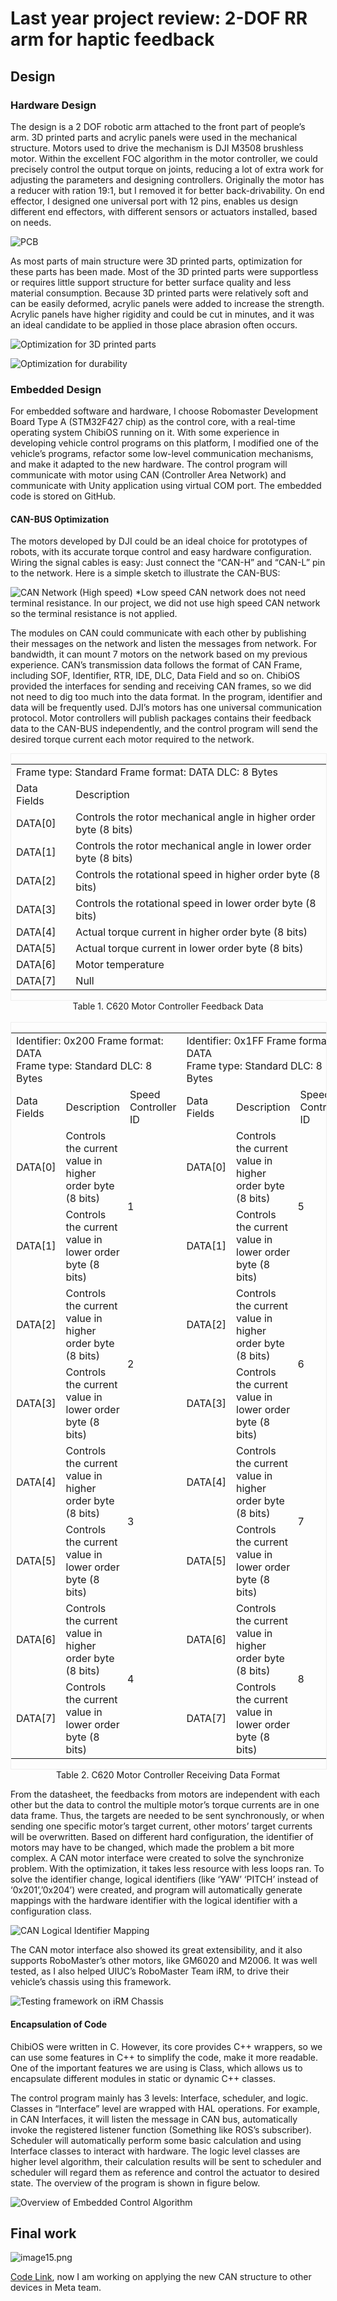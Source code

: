 # Last year project review: 2-DOF RR arm for haptic feedback

## Design

### Hardware Design

The design is a 2 DOF robotic arm attached to the front part of people’s arm. 3D printed parts and acrylic panels were used in the mechanical structure. Motors used to drive the mechanism is DJI M3508 brushless motor. Within the excellent FOC algorithm in the motor controller, we could precisely control the output torque on joints, reducing a lot of extra work for adjusting the parameters and designing controllers. Originally the motor has a reducer with ration 19:1, but I removed it for better back-drivability. On end effector, I designed one universal port with 12 pins, enables us design different end effectors, with different sensors or actuators installed, based on needs. 

![PCB](/resources/markdowns/Article9/image001.png)

As most parts of main structure were 3D printed parts, optimization for these parts has been made. Most of the 3D printed parts were supportless or requires little support structure for better surface quality and less material consumption. Because 3D printed parts were relatively soft and can be easily deformed, acrylic panels were added to increase the strength. Acrylic panels have higher rigidity and could be cut in minutes, and it was an ideal candidate to be applied in those place abrasion often occurs.

![Optimization for 3D printed parts](/resources/markdowns/Article9/image003.png)

![Optimization for durability](/resources/markdowns/Article9/image005.png)

### Embedded Design
For embedded software and hardware, I choose Robomaster Development Board Type A (STM32F427 chip) as the control core, with a real-time operating system ChibiOS running on it. With some experience in developing vehicle control programs on this platform, I modified one of the vehicle’s programs, refactor some low-level communication mechanisms, and make it adapted to the new hardware. The control program will communicate with motor using CAN (Controller Area Network) and communicate with Unity application using virtual COM port. The embedded code is stored on GitHub.

#### CAN-BUS Optimization

The motors developed by DJI could be an ideal choice for prototypes of robots, with its accurate torque control and easy hardware configuration. Wiring the signal cables is easy: Just connect the “CAN-H” and “CAN-L” pin to the network. Here is a simple sketch to illustrate the CAN-BUS:

![CAN Network (High speed)](/resources/markdowns/Article9/image007.png)
*Low speed CAN network does not need terminal resistance. In our project, we did not use high speed CAN network so the terminal resistance is not applied. 

The modules on CAN could communicate with each other by publishing their messages on the network and listen the messages from network. For bandwidth, it can mount 7 motors on the network based on my previous experience.
CAN’s transmission data follows the format of CAN Frame, including SOF, Identifier, RTR, IDE, DLC, Data Field and so on. ChibiOS provided the interfaces for sending and receiving CAN frames, so we did not need to dig too much into the data format. In the program, identifier and data will be frequently used.
DJI’s motors has one universal communication protocol. Motor controllers will publish packages contains their feedback data to the CAN-BUS independently, and the control program will send the desired torque current each motor required to the network.
<div style="width: 100%; overflow-x: scroll; border: 1px solid #EEEEEE">
<table>
    <tr>
        <td colspan="2">Frame type: Standard Frame format: DATA DLC: 8 Bytes</td>
    </tr>
    <tr>
        <td>Data Fields</td>
        <td>Description</td>
    </tr>
    <tr>
        <td>DATA[0]</td>
        <td>Controls the rotor mechanical angle in higher order byte (8 bits)</td>
    </tr>
    <tr>
        <td>DATA[1]</td>
        <td>Controls the rotor mechanical angle in lower order byte (8 bits)</td>
    </tr>
    <tr>
        <td>DATA[2]</td>
        <td>Controls the rotational speed in higher order byte (8 bits)</td>
    </tr>
    <tr>
        <td>DATA[3]</td>
        <td>Controls the rotational speed in lower order byte (8 bits)</td>
    </tr>
    <tr>
        <td>DATA[4]</td>
        <td>Actual torque current in higher order byte (8 bits)</td>
    </tr>
    <tr>
        <td>DATA[5]</td>
        <td>Actual torque current in lower order byte (8 bits)</td>
    </tr>
    <tr>
        <td>DATA[6]</td>
        <td>Motor temperature</td>
    </tr>
    <tr>
        <td>DATA[7]</td>
        <td>Null</td>
    </tr>
</table>
</div>
<center>Table 1. C620 Motor Controller Feedback Data</center>
<br>
<div style="width: 100%; overflow-x: scroll; border: 1px solid #EEEEEE">
<table>
	<tr>
		<td colspan="3">
			Identifier: 0x200 Frame format: DATA
			<br>
			Frame type: Standard DLC: 8 Bytes
			<br>
		<td colspan="3">
			Identifier: 0x1FF Frame format: DATA
			<br>
			Frame type: Standard DLC: 8 Bytes<wbr>
	<tr>
		<td>
			Data Fields
		<td>
			Description
		<td>
			Speed Controller ID
		<td>
			Data Fields
		<td>
			Description
		<td>
			Speed Controller ID
	<tr>
		<td>
			DATA[0]
		<td>
			Controls the current value in higher order byte (8 bits)
		<td rowspan="2" style="padding-right: 3pt; padding-left: 3pt;">
			1
		<td>
			DATA[0]
		<td>
			Controls the current value in higher order byte (8 bits)
		<td rowspan="2" style="padding-right: 3pt; padding-left: 3pt;">
			5
	<tr>
		<td>
			DATA[1]
		<td>
			Controls the current value in lower order byte (8 bits)
		<td>
			DATA[1]
		<td>
			Controls the current value in lower order byte (8 bits)
	<tr>
		<td>
			DATA[2]
		<td>
			Controls the current value in higher order byte (8 bits)
		<td rowspan="2" style="padding-right: 3pt; padding-left: 3pt;">
			2
		<td>
			DATA[2]
		<td>
			Controls the current value in higher order byte (8 bits)
		<td rowspan="2" style="padding-right: 3pt; padding-left: 3pt;">
			6
	<tr>
		<td>
			DATA[3]
		<td>
			Controls the current value in lower order byte (8 bits)
		<td>
			DATA[3]
		<td>
			Controls the current value in lower order byte (8 bits)
	<tr>
		<td>
			DATA[4]
		<td>
			Controls the current value in higher order byte (8 bits)
		<td rowspan="2" style="padding-right: 3pt; padding-left: 3pt;">
			3
		<td>
			DATA[4]
		<td>
			Controls the current value in higher order byte (8 bits)
		<td rowspan="2" style="padding-right: 3pt; padding-left: 3pt;">
			7
	<tr>
		<td>
			DATA[5]
		<td>
			Controls the current value in lower order byte (8 bits)
		<td>
			DATA[5]
		<td>
			Controls the current value in lower order byte (8 bits)
	<tr>
		<td>
			DATA[6]
		<td>
			Controls the current value in higher order byte (8 bits)
		<td rowspan="2" style="padding-right: 3pt; padding-left: 3pt;">
			4
		<td>
			DATA[6]
		<td>
			Controls the current value in higher order byte (8 bits)
		<td rowspan="2" style="padding-right: 3pt; padding-left: 3pt;">
			8
	<tr>
		<td>
			DATA[7]
		<td>
			Controls the current value in lower order byte (8 bits)
		<td>
			DATA[7]
		<td>
			Controls the current value in lower order byte (8 bits)
</table>
</div>
<center>Table 2. C620 Motor Controller Receiving Data Format</center>

From the datasheet, the feedbacks from motors are independent with each other but the data to control the multiple motor’s torque currents are in one data frame. Thus, the targets are needed to be sent synchronously, or when sending one specific motor’s target current, other motors’ target currents will be overwritten. Based on different hard configuration, the identifier of motors may have to be changed, which made the problem a bit more complex. A CAN motor interface were created to solve the synchronize problem. With the optimization, it takes less resource with less loops ran. To solve the identifier change, logical identifiers (like ‘YAW’ ‘PITCH’ instead of ‘0x201’,’0x204’) were created, and program will automatically generate mappings with the hardware identifier with the logical identifier with a configuration class.

![CAN Logical Identifier Mapping](/resources/markdowns/Article9/image009.png)

The CAN motor interface also showed its great extensibility, and it also supports RoboMaster’s other motors, like GM6020 and M2006. It was well tested, as I also helped UIUC’s RoboMaster Team iRM, to drive their vehicle’s chassis using this framework.

![Testing framework on iRM Chassis](/resources/markdowns/Article9/image011.jpg)

#### Encapsulation of Code

ChibiOS were written in C. However, its core provides C++ wrappers, so we can use some features in C++ to simplify the code, make it more readable. One of the important features we are using is Class, which allows us to encapsulate different modules in static or dynamic C++ classes.

The control program mainly has 3 levels: Interface, scheduler, and logic. Classes in “Interface” level are wrapped with HAL operations. For example, in CAN Interfaces, it will listen the message in CAN bus, automatically invoke the registered listener function (Something like ROS’s subscriber). Scheduler will automatically perform some basic calculation and using Interface classes to interact with hardware. The logic level classes are higher level algorithm, their calculation results will be sent to scheduler and scheduler will regard them as reference and control the actuator to desired state. The overview of the program is shown in figure below.

![Overview of Embedded Control Algorithm](/resources/markdowns/Article9/image013.png)

## Final work

![image15.png](/resources/markdowns/Article9/image015.jpeg)

[Code Link](https://github.com/QuokeCola/Meta-Embedded), now I am working on applying the new CAN structure to other devices in Meta team.
